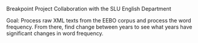 Breakpoint Project
Collaboration with the SLU English Department

Goal: Process raw XML texts from the EEBO corpus and process the word frequency. From there, find change between years to see what years have significant changes in word frequency.
